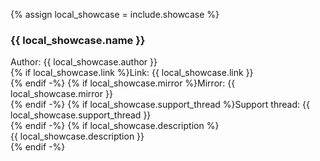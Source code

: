 {% assign local_showcase = include.showcase %}
### {{ local_showcase.name }}

Author: {{ local_showcase.author }}  
{% if local_showcase.link %}Link: {{ local_showcase.link }}<br/>{% endif -%}
{% if local_showcase.mirror %}Mirror: {{ local_showcase.mirror }}<br/>{% endif -%}
{% if local_showcase.support_thread %}Support thread: {{ local_showcase.support_thread }}<br/>{% endif -%}
{% if local_showcase.description %}<br/>{{ local_showcase.description  }}<br/>{% endif -%}